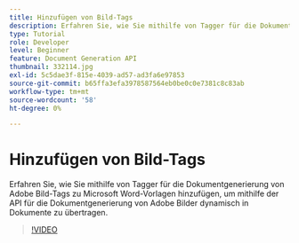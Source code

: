```yaml
---
title: Hinzufügen von Bild-Tags
description: Erfahren Sie, wie Sie mithilfe von Tagger für die Dokumentgenerierung von Adobe Bild-Tags zu Microsoft Word-Vorlagen hinzufügen, um mithilfe der API für die Dokumentgenerierung von Adobe Bilder dynamisch in Dokumente zu übertragen.
type: Tutorial
role: Developer
level: Beginner
feature: Document Generation API
thumbnail: 332114.jpg
exl-id: 5c5dae3f-815e-4039-ad57-ad3fa6e97853
source-git-commit: b65ffa3efa3978587564eb0be0c0e7381c8c83ab
workflow-type: tm+mt
source-wordcount: '58'
ht-degree: 0%

---
```


# Hinzufügen von Bild-Tags

Erfahren Sie, wie Sie mithilfe von Tagger für die Dokumentgenerierung von Adobe Bild-Tags zu Microsoft Word-Vorlagen hinzufügen, um mithilfe der API für die Dokumentgenerierung von Adobe Bilder dynamisch in Dokumente zu übertragen.

>[!VIDEO](https://video.tv.adobe.com/v/332114?hidetitle=true)
